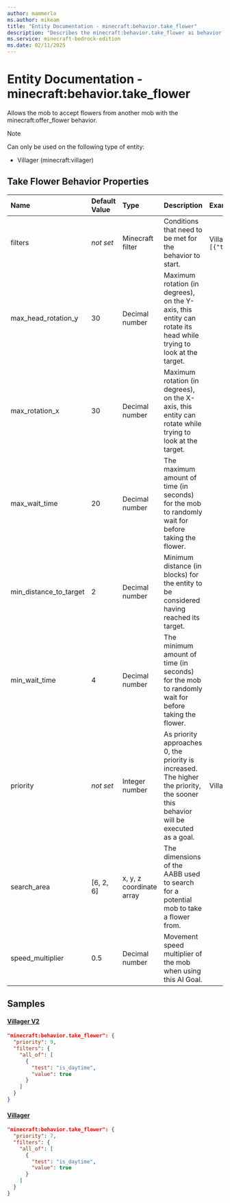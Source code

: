 ```yaml
---
author: mammerla
ms.author: mikeam
title: "Entity Documentation - minecraft:behavior.take_flower"
description: "Describes the minecraft:behavior.take_flower ai behavior component"
ms.service: minecraft-bedrock-edition
ms.date: 02/11/2025 
---
```


# Entity Documentation - minecraft:behavior.take_flower

Allows the mob to accept flowers from another mob with the minecraft:offer_flower behavior.

> [!Note]
> Can only be used on the following type of entity:
> 
> * Villager (minecraft:villager)
> 

## Take Flower Behavior Properties

|Name       |Default Value |Type |Description |Example Values |
|:----------|:-------------|:----|:-----------|:------------- |
| filters | *not set* | Minecraft filter | Conditions that need to be met for the behavior to start. | Villager V2: `{"all_of":[{"test":"is_daytime","value":true}]}` | 
| max_head_rotation_y | 30 | Decimal number | Maximum rotation (in degrees), on the Y-axis, this entity can rotate its head while trying to look at the target. |  | 
| max_rotation_x | 30 | Decimal number | Maximum rotation (in degrees), on the X-axis, this entity can rotate while trying to look at the target. |  | 
| max_wait_time | 20 | Decimal number | The maximum amount of time (in seconds) for the mob to randomly wait for before taking the flower. |  | 
| min_distance_to_target | 2 | Decimal number | Minimum distance (in blocks) for the entity to be considered having reached its target. |  | 
| min_wait_time | 4 | Decimal number | The minimum amount of time (in seconds) for the mob to randomly wait for before taking the flower. |  | 
| priority | *not set* | Integer number | As priority approaches 0, the priority is increased. The higher the priority, the sooner this behavior will be executed as a goal. | Villager V2: `9`, Villager: `7` | 
| search_area | [6, 2, 6] | x, y, z coordinate array | The dimensions of the AABB used to search for a potential mob to take a flower from. |  | 
| speed_multiplier | 0.5 | Decimal number | Movement speed multiplier of the mob when using this AI Goal. |  | 

## Samples

#### [Villager V2](https://github.com/Mojang/bedrock-samples/tree/preview/behavior_pack/entities/villager_v2.json)


```json
"minecraft:behavior.take_flower": {
  "priority": 9,
  "filters": {
    "all_of": [
      {
        "test": "is_daytime",
        "value": true
      }
    ]
  }
}
```

#### [Villager](https://github.com/Mojang/bedrock-samples/tree/preview/behavior_pack/entities/villager.json)


```json
"minecraft:behavior.take_flower": {
  "priority": 7,
  "filters": {
    "all_of": [
      {
        "test": "is_daytime",
        "value": true
      }
    ]
  }
}
```
